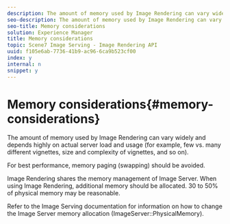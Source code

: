 ```yaml
---
description: The amount of memory used by Image Rendering can vary widely and depends highly on actual server load and usage (for example, few vs. many different vignettes, size and complexity of vignettes, and so on).
seo-description: The amount of memory used by Image Rendering can vary widely and depends highly on actual server load and usage (for example, few vs. many different vignettes, size and complexity of vignettes, and so on).
seo-title: Memory considerations
solution: Experience Manager
title: Memory considerations
topic: Scene7 Image Serving - Image Rendering API
uuid: f105e6ab-7736-41b9-ac96-6ca9b523cf00
index: y
internal: n
snippet: y
---
```


# Memory considerations{#memory-considerations}

The amount of memory used by Image Rendering can vary widely and depends highly on actual server load and usage (for example, few vs. many different vignettes, size and complexity of vignettes, and so on).

For best performance, memory paging (swapping) should be avoided.

Image Rendering shares the memory management of Image Server. When using Image Rendering, additional memory should be allocated. 30 to 50% of physical memory may be reasonable.

Refer to the Image Serving documentation for information on how to change the Image Server memory allocation (ImageServer::PhysicalMemory). 
